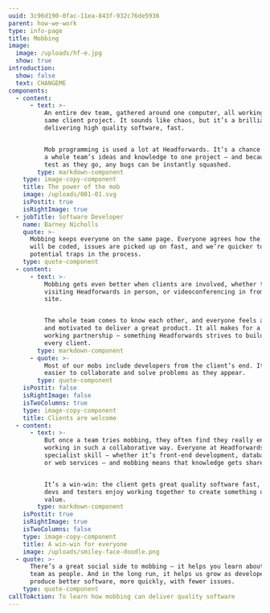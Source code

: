 ```yaml
---
uuid: 3c96d190-0fac-11ea-843f-932c76de5936
parent: how-we-work
type: info-page
title: Mobbing
image:
  image: /uploads/hf-e.jpg
  show: true
introduction:
  show: false
  text: CHANGEME
components:
  - content:
      - text: >-
          An entire dev team, gathered around one computer, all working on the
          same client project. It sounds like chaos, but it’s a brilliant way of
          delivering high quality software, fast. 


          Mob programming is used a lot at Headforwards. It’s a chance to apply
          a whole team’s ideas and knowledge to one project – and because they
          test as they go, any bugs can be instantly squashed.
        type: markdown-component
    type: image-copy-component
    title: The power of the mob
    image: /uploads/001-01.svg
    isPostit: true
    isRightImage: true
  - jobTitle: Software Developer
    name: Barney Nicholls
    quote: >-
      Mobbing keeps everyone on the same page. Everyone agrees how the software
      will be coded, issues are picked up on fast, and we’re quicker to spot
      potential traps in the process.
    type: quote-component
  - content:
      - text: >-
          Mobbing gets even better when clients are involved, whether they’re
          visiting Headforwards in person, or videoconferencing in from their
          site. 


          The whole team comes to know each other, and everyone feels aligned
          and motivated to deliver a great product. It all makes for a strong
          working partnership – something Headforwards strives to build with
          every client.
        type: markdown-component
      - quote: >-
          Most of our mobs include developers from the client’s end. It’s much
          easier to collaborate and solve problems as they appear.
        type: quote-component
    isPostit: false
    isRightImage: false
    isTwoColumns: true
    type: image-copy-component
    title: Clients are welcome
  - content:
      - text: >-
          But once a team tries mobbing, they often find they really enjoy
          working in such a collaborative way. Everyone at Headforwards has a
          specialist skill – whether it’s front-end development, database coding
          or web services – and mobbing means that knowledge gets shared.


          It’s a win-win: the client gets great quality software fast, and the
          devs and testers enjoy working together to create something of real
          value.
        type: markdown-component
    isPostit: true
    isRightImage: true
    isTwoColumns: false
    type: image-copy-component
    title: A win-win for everyone
    image: /uploads/smiley-face-doodle.png
  - quote: >-
      There’s a great social side to mobbing – it helps you learn about your
      team as people. And in the long run, it helps us grow as developers to
      produce better software, more quickly, with fewer issues.
    type: quote-component
callToAction: To learn how mobbing can deliver quality software
---
```



